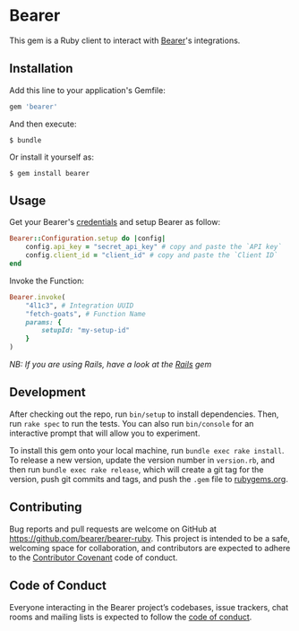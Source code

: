 # Bearer

This gem is a Ruby client to interact with [Bearer](https://www.bearer.sh)'s integrations.

## Installation

Add this line to your application's Gemfile:

```ruby
gem 'bearer'
```

And then execute:

    $ bundle

Or install it yourself as:

    $ gem install bearer

## Usage

Get your Bearer's [credentials](https://app.bearer.sh/keys) and setup Bearer as follow:

```ruby
Bearer::Configuration.setup do |config|
    config.api_key = "secret_api_key" # copy and paste the `API key`
    config.client_id = "client_id" # copy and paste the `Client ID`
end
```

Invoke the Function:

```ruby
Bearer.invoke(
    "4l1c3", # Integration UUID
    "fetch-goats", # Function Name
    params: {
        setupId: "my-setup-id"
    }
)
```

_NB: If you are using Rails, have a look at the [Rails](https://github.com/bearer/bearer-rails) gem_

## Development

After checking out the repo, run `bin/setup` to install dependencies. Then, run `rake spec` to run the tests. You can also run `bin/console` for an interactive prompt that will allow you to experiment.

To install this gem onto your local machine, run `bundle exec rake install`. To release a new version, update the version number in `version.rb`, and then run `bundle exec rake release`, which will create a git tag for the version, push git commits and tags, and push the `.gem` file to [rubygems.org](https://rubygems.org).

## Contributing

Bug reports and pull requests are welcome on GitHub at https://github.com/bearer/bearer-ruby. This project is intended to be a safe, welcoming space for collaboration, and contributors are expected to adhere to the [Contributor Covenant](http://contributor-covenant.org) code of conduct.

## Code of Conduct

Everyone interacting in the Bearer project’s codebases, issue trackers, chat rooms and mailing lists is expected to follow the [code of conduct](https://github.com/bearer/bearer-ruby/blob/master/CODE_OF_CONDUCT.md).
